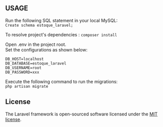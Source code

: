 ## USAGE

Run the following SQL statement in your local MySQL: <br>
`Create schema estoque_laravel;`

To resolve project's dependencies :
`composer install`

Open .env in the project root.<br>
Set the configurations as shown below:

``` 
DB_HOST=localhost
DB_DATABASE=estoque_laravel
DB_USERNAME=root
DB_PASSWORD=xxx 
```
Execute the following command to run the migrations:<br>
`php artisan migrate`

## License

The Laravel framework is open-sourced software licensed under the [MIT license](http://opensource.org/licenses/MIT).
